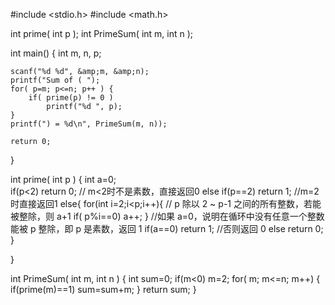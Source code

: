 #include <stdio.h>
#include <math.h>
 
int prime( int p );
int PrimeSum( int m, int n );
    
int main()
{
    int m, n, p;
 
    scanf("%d %d", &amp;m, &amp;n);
    printf("Sum of ( ");
    for( p=m; p<=n; p++ ) {
        if( prime(p) != 0 )
            printf("%d ", p);
    }
    printf(") = %d\n", PrimeSum(m, n));
 
    return 0;
}

int prime( int p )
{
    int a=0;      
    if(p<2) return 0;                         // m<2时不是素数，直接返回0
    else if(p==2) return 1;                   //m=2时直接返回1
    else{
        for(int i=2;i<p;i++){                 // p 除以 2 ~ p-1 之间的所有整数，若能被整除，则 a+1
            if( p%i==0)
                a++;
        }
        //如果 a=0，说明在循环中没有任意一个整数能被 p 整除，即 p 是素数，返回 1
        if(a==0) return 1;
        //否则返回 0
        else return 0;
    }
 
}
 
int PrimeSum( int m, int n )
{
    int sum=0;
    if(m<0) m=2;
    for( m; m<=n; m++)
    {
        if(prime(m)==1)
            sum=sum+m;
    }
    return sum;
}
